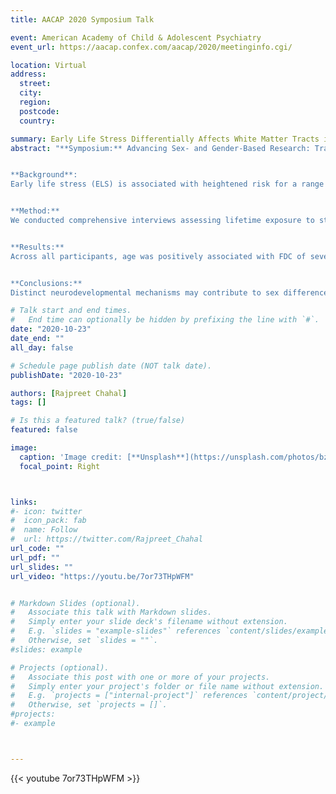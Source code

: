 ```yaml
---
title: AACAP 2020 Symposium Talk

event: American Academy of Child & Adolescent Psychiatry
event_url: https://aacap.confex.com/aacap/2020/meetinginfo.cgi/

location: Virtual
address:
  street: 
  city: 
  region: 
  postcode: 
  country: 

summary: Early Life Stress Differentially Affects White Matter Tracts in Males and Females During Early Puberty: Associations with Internalizing and Externalizing Problems.
abstract: "**Symposium:** Advancing Sex- and Gender-Based Research: Transitions Over the Life Course for Understanding Young Women’s Risk for Affective Psychopathology.


**Background**: 
Early life stress (ELS) is associated with heightened risk for a range of psychosocial difficulties in adolescence, including depression (LeMoult et al., 2019), often to a greater degree in females (Goodwill et al., 2018). We have demonstrated that ELS selectively affects frontolimbic white matter (WM) circuitry in males and females, and depressive symptoms, during early puberty (Kircanski et al., 2019). Here, we tested whether ELS is differentially associated with age-related changes in whole-brain WM morphometry, and internalizing and externalizing problems in boys and girls during this critical period of neurodevelopment.


**Method:**
We conducted comprehensive interviews assessing lifetime exposure to stress with 220 participants (123 females) ages 9¬–14 years (Ribbe, 1996) and rated the objective severity of each stressor endorsed, yielding a cumulative ELS severity score (King et al., 2017). We assessed internalizing and externalizing behaviors with the Youth Self-Report (Achenbach, 1991). A diffusion-weighted MRI scan was acquired to examine WM fixel-based morphometry, a combined measure of fiber density and cross-section (FDC; Raffelt et al., 2017).


**Results:**
Across all participants, age was positively associated with FDC of several tracts (e.g., bilateral corticospinal, superior longitudinal fasciculi (SLF), corpus callosum [CC], ps<.05). Only males showed increases with age in FDC of the forceps minor and bilateral inferior longitudinal fasciculi (ILF), ps<.042. Multivariate analyses indicated that whereas younger females reported more internalizing problems than did younger males, older males and females did not differ from each other. Younger, but not older, females also showed a positive association between forceps minor and uncinate FDC and both internalizing and externalizing problems (ps<.05). Younger, but not older, males showed a positive association between SLF FDC and these problems, and a negative association between ILF FDC and these problems (ps<.05). Finally, among participants with greater ELS, females had lower CC FDC than did males (p=.003).


**Conclusions:**
Distinct neurodevelopmental mechanisms may contribute to sex differences in the emergence of psychopathology during early puberty, particularly in adolescents who have experienced early adversity."

# Talk start and end times.
#   End time can optionally be hidden by prefixing the line with `#`.
date: "2020-10-23"
date_end: ""
all_day: false

# Schedule page publish date (NOT talk date).
publishDate: "2020-10-23"

authors: [Rajpreet Chahal]
tags: []

# Is this a featured talk? (true/false)
featured: false

image:
  caption: 'Image credit: [**Unsplash**](https://unsplash.com/photos/bzdhc5b3Bxs)'
  focal_point: Right



links:
#- icon: twitter
#  icon_pack: fab
#  name: Follow
#  url: https://twitter.com/Rajpreet_Chahal
url_code: ""
url_pdf: ""
url_slides: ""
url_video: "https://youtu.be/7or73THpWFM"


# Markdown Slides (optional).
#   Associate this talk with Markdown slides.
#   Simply enter your slide deck's filename without extension.
#   E.g. `slides = "example-slides"` references `content/slides/example-slides.md`.
#   Otherwise, set `slides = ""`.
#slides: example

# Projects (optional).
#   Associate this post with one or more of your projects.
#   Simply enter your project's folder or file name without extension.
#   E.g. `projects = ["internal-project"]` references `content/project/deep-learning/index.md`.
#   Otherwise, set `projects = []`.
#projects:
#- example



---
```



{{< youtube 7or73THpWFM >}}

